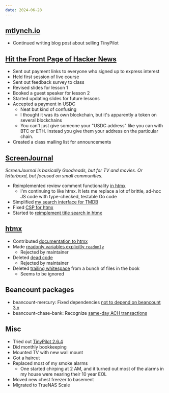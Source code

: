 ```yaml
---
date: 2024-06-28
---
```


## [mtlynch.io](https://mtlynch.io)

- Continued writing blog post about selling TinyPilot

## [Hit the Front Page of Hacker News](https://hitthefrontpage.com)

- Sent out payment links to everyone who signed up to express interest
- Held first session of live course
- Sent out feedback survey to class
- Revised slides for lesson 1
- Booked a guest speaker for lesson 2
- Started updating slides for future lessons
- Accepted a payment in USDC
  - Neat but kind of confusing
  - I thought it was its own blockchain, but it's apparently a token on several blockchains
  - You can't just give someone your "USDC address" like you can with BTC or ETH. Instead you give them your address on the particular chain.
- Created a class mailing list for announcements

## [ScreenJournal](https://thescreenjournal.com/)

_ScreenJournal is basically Goodreads, but for TV and movies. Or letterboxd, but focused on small communities._

- Reimplemented review comment functionality [in htmx](https://github.com/mtlynch/screenjournal/pull/262)
  - I'm continuing to like htmx. It lets me replace a lot of brittle, ad-hoc JS code with type-checked, testable Go code
- Simplified [my search interface for TMDB](https://github.com/mtlynch/screenjournal/pull/276)
- Fixed [CSP for htmx](https://github.com/mtlynch/screenjournal/pull/278)
- Started to [reimplement title search in htmx](https://github.com/mtlynch/screenjournal/pull/275)

## [htmx](https://htmx.org)

- Contributed [documentation to htmx](https://github.com/bigskysoftware/htmx/pull/2664)
- Made [readonly variables explicitly `readonly`](https://github.com/bigskysoftware/htmx/pull/2665)
  - Rejected by maintainer
- Deleted [dead code](https://github.com/bigskysoftware/htmx/pull/2666)
  - Rejected by maintainer
- Deleted [trailing whitespace](https://github.com/bigskysoftware/hypermedia-systems-book/pull/1) from a bunch of files in the book
  - Seems to be ignored

## Beancount packages

- beancount-mercury: Fixed dependencies [not to depend on beancount 3.x](https://github.com/mtlynch/beancount-mercury/pull/137)
- beancount-chase-bank: Recognize [same-day ACH transactions](https://github.com/mtlynch/beancount-chase-bank/pull/140)

## Misc

- Tried out [TinyPilot 2.6.4](https://tinypilotkvm.com/blog/whats-new-in-2024-06)
- Did monthly bookkeeping
- Mounted TV with new wall mount
- Got a haircut
- Replaced most of my smoke alarms
  - One started chirping at 2 AM, and it turned out most of the alarms in my house were nearing their 10 year EOL
- Moved new chest freezer to basement
- Migrated to TrueNAS Scale
